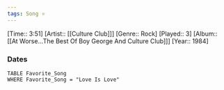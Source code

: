 ```yaml
---
tags: Song ⭐ 
---
```

[Time:: 3:51]
[Artist:: [[Culture Club]]]
[Genre:: Rock]
[Played:: 3]
[Album:: [[At Worse...The Best Of Boy George And Culture Club]]]
[Year:: 1984]
### Dates
````dataview
TABLE Favorite_Song
WHERE Favorite_Song = "Love Is Love"
````